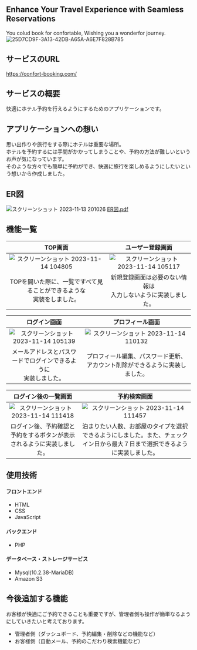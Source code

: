 ## Enhance Your Travel Experience with Seamless Reservations
You colud book for confortable, Wishing you a wonderfor journey.
![25D7CD9F-3A13-42DB-A65A-A6E7F828B785](https://github.com/shobidayo/new_repository/assets/142150831/624a1278-979e-4cd1-b73e-ca76085cfb16)


## サービスのURL
https://confort-booking.com/

## サービスの概要
快適にホテル予約を行えるようにするためのアプリケーションです。

## アプリケーションへの想い
思い出作りや旅行をする際にホテルは重要な場所。  
ホテルを予約するには手間がかかってしまうことや、予約の方法が難しいというお声が気になっています。  
そのような方々でも簡単に予約ができ、快適に旅行を楽しめるようにしたいという想いから作成しました。


## ER図
![スクリーンショット 2023-11-13 201026](https://github.com/shobidayo/new_repository/assets/142150831/8d27762a-e8a1-432e-95e0-02ab50db7696)
[ER図.pdf](https://github.com/shobidayo/new_repository/files/13334140/ER.pdf)

## 機能一覧
| TOP画面  | ユーザー登録画面 |
| :---: | :---: | 
| ![スクリーンショット 2023-11-14 104805](https://github.com/shobidayo/new_repository/assets/142150831/e8e58352-ef36-433c-96cd-25d21bd8111a) | ![スクリーンショット 2023-11-14 105117](https://github.com/shobidayo/new_repository/assets/142150831/55ae4a66-4752-4203-817e-251bb23b4bdf)
| TOPを開いた際に、一覧ですべて見ることができるような<br>実装をしました。 |新規登録画面は必要のない情報は<br>入力しないように実装しました。|  

| ログイン画面  | プロフィール画面 |
| :---: | :---: |
|![スクリーンショット 2023-11-14 105139](https://github.com/shobidayo/new_repository/assets/142150831/0c8336c5-0caf-4469-a887-668de8cd8508)|![スクリーンショット 2023-11-14 110132](https://github.com/shobidayo/new_repository/assets/142150831/94045d40-8dea-49a2-ae80-7a474558866d)|
| メールアドレスとパスワードでログインできるように<br>実装しました。 |プロフィール編集、パスワード更新、アカウント削除ができるように実装しました。|  

| ログイン後の一覧画面  | 予約検索画面 |
| :---: | :---: |
|![スクリーンショット 2023-11-14 111418](https://github.com/shobidayo/new_repository/assets/142150831/4191b60b-8187-44e6-8d21-ff3beb8ed2e2)|![スクリーンショット 2023-11-14 111457](https://github.com/shobidayo/new_repository/assets/142150831/6374d85e-c5a0-4856-b7c0-81a51641bc4e)|
|ログイン後、予約確認と予約をするボタンが表示されるように実装しました。|泊まりたい人数、お部屋のタイプを選択できるようにしました。また、チェックイン日から最大７日まで選択できるように実装しました。|

## 使用技術
#### フロントエンド
- HTML
- CSS
- JavaScript
#### バックエンド
- PHP 
#### データベース・ストレージサービス
- Mysql(10.2.38-MariaDB)
- Amazon S3

## 今後追加する機能
お客様が快適にご予約できることも重要ですが、管理者側も操作が簡単なるようにしていきたいと考えております。

- 管理者側（ダッシュボード、予約編集・削除などの機能など）
- お客様側（自動メール、予約のこだわり検索機能など）